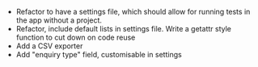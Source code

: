 - Refactor to have a settings file, which should allow for running tests in the app without a project.
- Refactor, include default lists in settings file. Write a getattr style function to cut down on code reuse
- Add a CSV exporter
- Add "enquiry type" field, customisable in settings